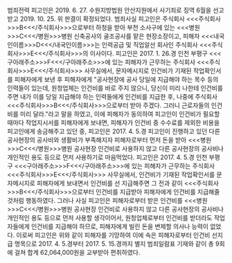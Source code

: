 범죄전력
피고인은 2019. 6. 27. 수원지방법원 안산지원에서 사기죄로 징역 6월을 선고받고 2019. 10. 25. 위 판결이 확정되었다.
범죄사실
피고인은 주식회사 <<<주식회사>>>B<<</주식회사>>>으로부터 하청을 받아 부천 소사구에 있는 <<<병원>>>C<<</병원>>>병원 신축공사의 골조공사를 맡은 현장소장이고, 피해자 <<<내국인이름>>>D<<</내국인이름>>>는 인력공급 및 직업알선 회사인 주식회사 <<<주식회사>>>E<<</주식회사>>>의 이사이다.
피고인은 2017. 1. 26.경 인천 부평구 <<<구아래주소>>>F<<</구아래주소>>>에 있는 피해자가 근무하는 주식회사 <<<주식회사>>>E<<</주식회사>>> 사무실에서, 문자메시지로 인건비가 기재된 작업확인서를 피해자에게 보낸 후 피해자에게 "공사현장에 공사 당일에 지급해야 하는 목수 등의 인력들이 있는데, 원청업체는 인건비를 바로 주지 않으니, 당신이 미리 나한테 인건비를 주면 내가 이를 당일 지급해야 하는 인력들에게 인건비를 지급한 후, 나중에 주식회사 <<<주식회사>>>B<<</주식회사>>>으로부터 받아 주겠다. 그러니 근로자들의 인건비를 미리 달라."라고 말을 하였고, 이에 피해자가 동의하여 피고인이 인건비가 필요할 때마다 작업지시서를 피해자에게 보내면, 피해자가 인건비 중 수수료를 제외한 비용을 피고인에게 송금해주고 있던 중, 피고인은 2017. 4. 5.경 피고인이 진행하고 있던 다른 공사현장의 공사비와 생활비가 부족해지자 피해자로부터 먼저 돈을 받아 <<<병원>>>C<<</병원>>>병원 공사현장 인건비로 사용하지 않고 다른 공사현장의 공사비나 개인적인 용도 등으로 먼저 사용하기로 마음먹었다.
피고인은 2017. 4. 5.경 인천 부평구 <<<구아래주소>>>F<<</구아래주소>>>에 있는 피해자가 근무하는 주식회사 <<<주식회사>>>E<<</주식회사>>> 사무실에서, 인건비가 기재된 작업확인서를 문자메시지로 피해자에게 보내면서 인건비를 선 지급해주면 그 전과 같이 <<<주식회사>>>B<<</주식회사>>>으로부터 인건비를 지급받아 피해자에게 인건비를 지급해줄 것처럼 행동하였다. 그러나 사실 피고인은 피해자로부터 받은 인건비를 <<<병원>>>C<<</병원>>>병원 공사현장 인건비로 사용하지 않고 다른 공사현장의 공사비나 개인적인 용도 등으로 먼저 사용할 생각이어서, 원청업체로부터 인건비를 받더라도 작업자들에게 인건비를 지급해야 하므로, 피해자에게 빌린 돈을 변제할 의사나 능력이 없었다.
이로써 피고인은 위와 같이 피해자를 기망하여 이에 속은 피해자로부터 인건비 선지급 명목으로 2017. 4. 5.경부터 2017. 5. 15.경까지 별지 범죄일람표 기재와 같이 총 9회에 걸쳐 합계 62,064,000원을 교부받아 편취하였다.